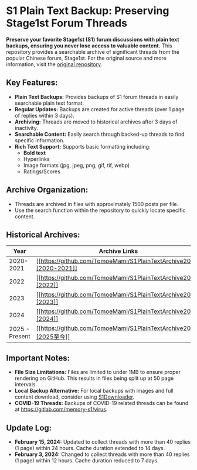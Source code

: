 # S1 Plain Text Backup: Preserving Stage1st Forum Threads

**Preserve your favorite Stage1st (S1) forum discussions with plain text backups, ensuring you never lose access to valuable content.** This repository provides a searchable archive of significant threads from the popular Chinese forum, Stage1st.  For the original source and more information, visit the [original repository](https://github.com/TomoeMami/S1PlainTextBackup).

## Key Features:

*   **Plain Text Backups:**  Provides backups of S1 forum threads in easily searchable plain text format.
*   **Regular Updates:**  Backups are created for active threads (over 1 page of replies within 3 days).
*   **Archiving:**  Threads are moved to historical archives after 3 days of inactivity.
*   **Searchable Content:**  Easily search through backed-up threads to find specific information.
*   **Rich Text Support:**  Supports basic formatting including:
    *   **Bold text**
    *   Hyperlinks
    *   Image formats (jpg, jpeg, png, gif, tif, webp)
    *   Ratings/Scores

## Archive Organization:

*   Threads are archived in files with approximately 1500 posts per file.
*   Use the search function within the repository to quickly locate specific content.

## Historical Archives:

| Year | Archive Links |
|---|---|
| 2020-2021 | [[https://github.com/TomoeMami/S1PlainTextArchive2021][2020-2021]] |
| 2022 | [[https://github.com/TomoeMami/S1PlainTextArchive2022][2022]] |
| 2023 | [[https://github.com/TomoeMami/S1PlainTextArchive2023][2023]] |
| 2024 | [[https://github.com/TomoeMami/S1PlainTextArchive2024][2024]] |
| 2025 - Present | [[https://github.com/TomoeMami/S1PlainTextArchive2025][2025至今]] |

## Important Notes:

*   **File Size Limitations:**  Files are limited to under 1MB to ensure proper rendering on GitHub.  This results in files being split up at 50 page intervals.
*   **Local Backup Alternative:** For local backups with images and full content download, consider using [S1Downloader](https://github.com/shuangluoxss/Stage1st-downloader).
*   **COVID-19 Threads:** Backups of COVID-19 related threads can be found at https://gitlab.com/memory-s1/virus.

## Update Log:

*   **February 15, 2024:**  Updated to collect threads with more than 40 replies (1 page) within 24 hours. Cache duration extended to 14 days.
*   **February 3, 2024:** Changed to collect threads with more than 40 replies (1 page) within 12 hours. Cache duration reduced to 7 days.